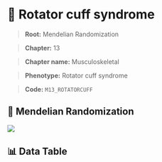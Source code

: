 # 🧪 Rotator cuff syndrome

> **Root:** Mendelian Randomization

> **Chapter:** 13  

> **Chapter name:** Musculoskeletal

> **Phenotype:** Rotator cuff syndrome  

> **Code:** `M13_ROTATORCUFF`

## 🧬 Mendelian Randomization  

<img src="/MR/Figures/Forward/M13_ROTATORCUFF.png"/>

## 📊 Data Table

<CsvTableMRF src="/public/MR/Data/Forward/M13_ROTATORCUFF.csv"/>
